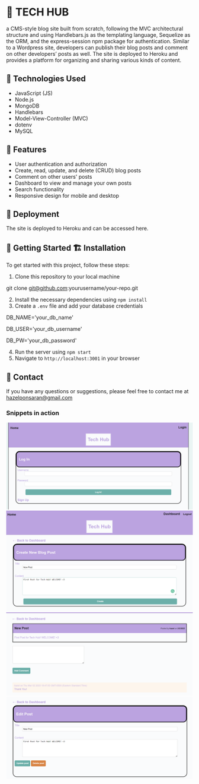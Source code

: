 #  🌸 TECH HUB 
a CMS-style blog site built from scratch, following the MVC architectural structure and using Handlebars.js as the templating language, Sequelize as the ORM, and the express-session npm package for authentication. Similar to a Wordpress site, developers can publish their blog posts and comment on other developers’ posts as well. The site is deployed to Heroku and provides a platform for organizing and sharing various kinds of content.

## 🚀 Technologies Used

- JavaScript (JS)
- Node.js
- MongoDB
- Handlebars
- Model-View-Controller (MVC)
- dotenv
- MySQL

## 🌟 Features

- User authentication and authorization
- Create, read, update, and delete (CRUD) blog posts
- Comment on other users' posts
- Dashboard to view and manage your own posts
- Search functionality
- Responsive design for mobile and desktop

## 🌺 Deployment
The site is deployed to Heroku and can be accessed here.

## 📝 Getting Started 🏗️ Installation

To get started with this project, follow these steps:

1. Clone this repository to your local machine

git clone git@github.com:yourusername/your-repo.git


2. Install the necessary dependencies using `npm install`
3. Create a `.env` file and add your database credentials

DB_NAME='your_db_name'

DB_USER='your_db_username'

DB_PW='your_db_password'


4. Run the server using `npm start`
5. Navigate to `http://localhost:3001` in your browser

## 📧 Contact

If you have any questions or suggestions, please feel free to contact me at hazelponsaran@gmail.com

### Snippets in action

![Screenshot of TechHub](./Assets/LogIn.png)
![Screenshot of TechHub](./Assets/Post.png)
![Screenshot of TechHub](./Assets/comment.png)
![Screenshot of TechHub](./Assets/Delete.png)




